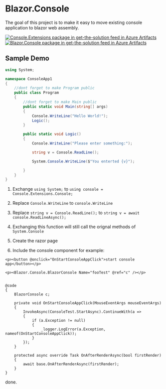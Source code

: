 # Blazor.Console

The goal of this project is to make it easy to move existing console application to blazor web assembly.

[![Console.Extensions package in get-the-solution feed in Azure Artifacts](https://feeds.dev.azure.com/get-the-solution/_apis/public/Packaging/Feeds/3bf81259-ccfe-4071-b8f8-bb5f44d4a8fb/Packages/89bd64e7-4569-44b5-946f-6830e6ac5694/Badge)](https://dev.azure.com/get-the-solution/get-the-solution/_packaging?_a=package&feed=3bf81259-ccfe-4071-b8f8-bb5f44d4a8fb&package=89bd64e7-4569-44b5-946f-6830e6ac5694&preferRelease=true)
[![Blazor.Console package in get-the-solution feed in Azure Artifacts](https://feeds.dev.azure.com/get-the-solution/_apis/public/Packaging/Feeds/3bf81259-ccfe-4071-b8f8-bb5f44d4a8fb/Packages/a528640f-a94c-48f1-acf8-feadc8c46001/Badge)](https://dev.azure.com/get-the-solution/get-the-solution/_packaging?_a=package&feed=3bf81259-ccfe-4071-b8f8-bb5f44d4a8fb&package=a528640f-a94c-48f1-acf8-feadc8c46001&preferRelease=true)

## Sample Demo



```csharp
using System;

namespace ConsoleApp1
{
    //dont forget to make Program public
    public class Program
    {
        //dont forget to make Main public
        public static void Main(string[] args)
        {
            Console.WriteLine("Hello World!");
            Logic();
        }

        public static void Logic()
        {
            Console.WriteLine("Please enter something:");

            string v = Console.ReadLine();

            System.Console.WriteLine($"You enterted {v}");

        }
    }
}
```

1. Exchange `using System;` to `using console = Console.Extensions.Console;`
2. Replace `Console.WriteLine` to `console.WriteLine`
3. Replace `string v = Console.ReadLine();` to `string v = await console.ReadLineAsync();`
4. Exchanging this function will still call the orignal methods of `System.Console` 

4. Create the razor page
5. Include the console component for example:

```razor
<p><button @onclick="OnStartConsoleAppClick">start console app</button></p>

<p><Blazor.Console.BlazorConsole Name="fooTest" @ref="c" /></p>


@code
{
    BlazorConsole c;

    private void OnStartConsoleAppClick(MouseEventArgs mouseEventArgs)
    {
        InvokeAsync(ConsoleTest.StartAsync).ContinueWith(a =>
        {
            if (a.Exception != null)
            {
                _logger.LogError(a.Exception, nameof(OnStartConsoleAppClick));
            }
        });
    }

    protected async override Task OnAfterRenderAsync(bool firstRender)
    {
        await base.OnAfterRenderAsync(firstRender);
    }
}
```

done.


